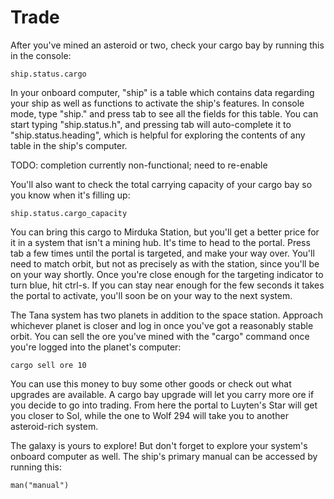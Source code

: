 # Trade

After you've mined an asteroid or two, check your cargo bay by running
this in the console:

    ship.status.cargo

In your onboard computer, "ship" is a table which contains data
regarding your ship as well as functions to activate the ship's
features. In console mode, type "ship." and press tab to see all the
fields for this table. You can start typing "ship.status.h", and
pressing tab will auto-complete it to "ship.status.heading", which is
helpful for exploring the contents of any table in the ship's computer.

TODO: completion currently non-functional; need to re-enable

You'll also want to check the total carrying capacity of your cargo
bay so you know when it's filling up:

    ship.status.cargo_capacity

You can bring this cargo to Mirduka Station, but you'll get a better
price for it in a system that isn't a mining hub. It's time to head to
the portal. Press tab a few times until the portal is targeted, and
make your way over. You'll need to match orbit, but not as precisely
as with the station, since you'll be on your way shortly. Once you're
close enough for the targeting indicator to turn blue, hit ctrl-s. If
you can stay near enough for the few seconds it takes the portal to
activate, you'll soon be on your way to the next system.

The Tana system has two planets in addition to the space
station. Approach whichever planet is closer and log in once you've
got a reasonably stable orbit. You can sell the ore you've mined with
the "cargo" command once you're logged into the planet's computer:

    cargo sell ore 10

You can use this money to buy some other goods or check out what
upgrades are available. A cargo bay upgrade will let you carry more
ore if you decide to go into trading. From here the portal to Luyten's
Star will get you closer to Sol, while the one to Wolf 294 will take
you to another asteroid-rich system.

The galaxy is yours to explore! But don't forget to explore your
system's onboard computer as well. The ship's primary manual can be
accessed by running this:

    man("manual")
